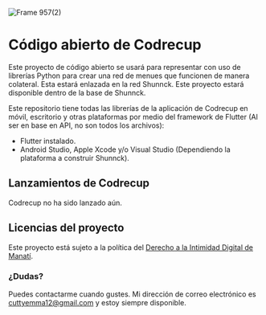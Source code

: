 ![Frame 957(2)](https://github.com/TornadoAzul/astegod/assets/40547556/d7e4c113-939e-496d-954c-600dbbbb4530)
# Código abierto de Codrecup

Este proyecto de código abierto se usará para representar con uso de librerías
Python para crear una red de menues que funcionen de manera colateral. Esta
estará enlazada en la red Shunnck. Este proyecto estará disponible dentro de
la base de Shunnck.

Este repositorio tiene todas las librerías de la aplicación de Codrecup
en móvil, escritorio y otras plataformas por medio del framework de
Flutter (Al ser en base en API, no son todos los archivos):

- Flutter instalado.
- Android Studio, Apple Xcode y/o Visual Studio (Dependiendo la plataforma
  a construir Shunnck).

## Lanzamientos de Codrecup
Codrecup no ha sido lanzado aún.

## Licencias del proyecto
Este proyecto está sujeto a la política del [Derecho a la Intimidad Digital de Manatí](https://github.com/TornadoAzul/intimidad-digital-manati).

### ¿Dudas?
Puedes contactarme cuando gustes. Mi dirección de correo electrónico es 
cuttyemma12@gmail.com y estoy siempre disponible.

